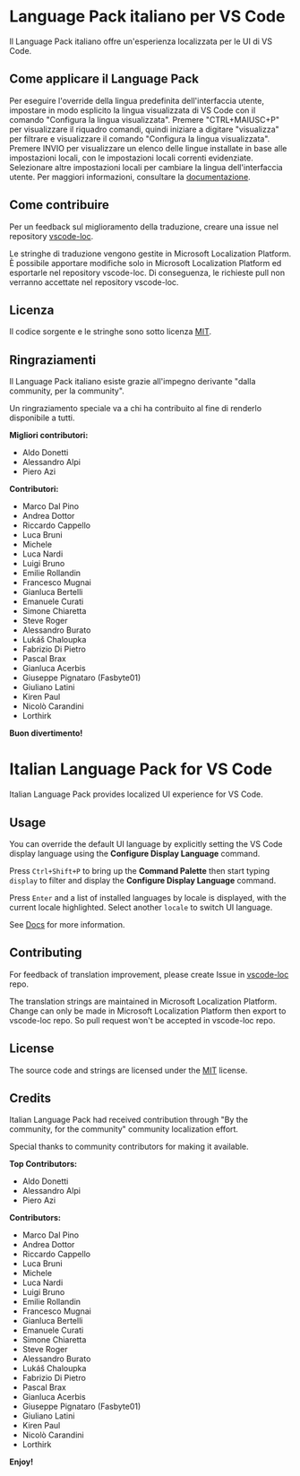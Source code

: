 # Language Pack italiano per VS Code

Il Language Pack italiano offre un'esperienza localizzata per le UI di VS Code.

## Come applicare il Language Pack

Per eseguire l'override della lingua predefinita dell'interfaccia utente,
impostare in modo esplicito la lingua visualizzata di VS Code con il comando
"Configura la lingua visualizzata". Premere "CTRL+MAIUSC+P" per visualizzare il
riquadro comandi, quindi iniziare a digitare "visualizza" per filtrare e
visualizzare il comando "Configura la lingua visualizzata". Premere INVIO per
visualizzare un elenco delle lingue installate in base alle impostazioni locali,
con le impostazioni locali correnti evidenziate. Selezionare altre impostazioni
locali per cambiare la lingua dell'interfaccia utente. Per maggiori
informazioni, consultare la
[documentazione](https://go.microsoft.com/fwlink/?LinkId=761051).

## Come contribuire

Per un feedback sul miglioramento della traduzione, creare una issue nel
repository [vscode-loc](https://github.com/microsoft/vscode-loc).

Le stringhe di traduzione vengono gestite in Microsoft Localization Platform. È
possibile apportare modifiche solo in Microsoft Localization Platform ed
esportarle nel repository vscode-loc. Di conseguenza, le richieste pull non
verranno accettate nel repository vscode-loc.

## Licenza

Il codice sorgente e le stringhe sono sotto licenza
[MIT](https://github.com/Microsoft/vscode-loc/blob/master/LICENSE.md).

## Ringraziamenti

Il Language Pack italiano esiste grazie all'impegno derivante "dalla community,
per la community".

Un ringraziamento speciale va a chi ha contribuito al fine di renderlo
disponibile a tutti.

**Migliori contributori:**

-   Aldo Donetti
-   Alessandro Alpi
-   Piero Azi

**Contributori:**

-   Marco Dal Pino
-   Andrea Dottor
-   Riccardo Cappello
-   Luca Bruni
-   Michele
-   Luca Nardi
-   Luigi Bruno
-   Emilie Rollandin
-   Francesco Mugnai
-   Gianluca Bertelli
-   Emanuele Curati
-   Simone Chiaretta
-   Steve Roger
-   Alessandro Burato
-   Lukáš Chaloupka
-   Fabrizio Di Pietro
-   Pascal Brax
-   Gianluca Acerbis
-   Giuseppe Pignataro (Fasbyte01)
-   Giuliano Latini
-   Kiren Paul
-   Nicolò Carandini
-   Lorthirk

**Buon divertimento!**

# Italian Language Pack for VS Code

Italian Language Pack provides localized UI experience for VS Code.

## Usage

You can override the default UI language by explicitly setting the VS Code
display language using the **Configure Display Language** command.

Press `Ctrl+Shift+P` to bring up the **Command Palette** then start typing
`display` to filter and display the **Configure Display Language** command.

Press `Enter` and a list of installed languages by locale is displayed, with the
current locale highlighted. Select another `locale` to switch UI language.

See [Docs](https://go.microsoft.com/fwlink/?LinkId=761051) for more information.

## Contributing

For feedback of translation improvement, please create Issue in
[vscode-loc](https://github.com/microsoft/vscode-loc) repo.

The translation strings are maintained in Microsoft Localization Platform.
Change can only be made in Microsoft Localization Platform then export to
vscode-loc repo. So pull request won't be accepted in vscode-loc repo.

## License

The source code and strings are licensed under the
[MIT](https://github.com/Microsoft/vscode-loc/blob/master/LICENSE.md) license.

## Credits

Italian Language Pack had received contribution through "By the community, for
the community" community localization effort.

Special thanks to community contributors for making it available.

**Top Contributors:**

-   Aldo Donetti
-   Alessandro Alpi
-   Piero Azi

**Contributors:**

-   Marco Dal Pino
-   Andrea Dottor
-   Riccardo Cappello
-   Luca Bruni
-   Michele
-   Luca Nardi
-   Luigi Bruno
-   Emilie Rollandin
-   Francesco Mugnai
-   Gianluca Bertelli
-   Emanuele Curati
-   Simone Chiaretta
-   Steve Roger
-   Alessandro Burato
-   Lukáš Chaloupka
-   Fabrizio Di Pietro
-   Pascal Brax
-   Gianluca Acerbis
-   Giuseppe Pignataro (Fasbyte01)
-   Giuliano Latini
-   Kiren Paul
-   Nicolò Carandini
-   Lorthirk

**Enjoy!**
